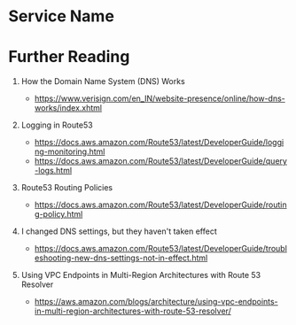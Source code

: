 # Service Name

# Further Reading

1. How the Domain Name System (DNS) Works
    - https://www.verisign.com/en_IN/website-presence/online/how-dns-works/index.xhtml

1. Logging in Route53
    - https://docs.aws.amazon.com/Route53/latest/DeveloperGuide/logging-monitoring.html
    - https://docs.aws.amazon.com/Route53/latest/DeveloperGuide/query-logs.html

1. Route53 Routing Policies
    - https://docs.aws.amazon.com/Route53/latest/DeveloperGuide/routing-policy.html

1. I changed DNS settings, but they haven't taken effect
    - https://docs.aws.amazon.com/Route53/latest/DeveloperGuide/troubleshooting-new-dns-settings-not-in-effect.html

1. Using VPC Endpoints in Multi-Region Architectures with Route 53 Resolver
    - https://aws.amazon.com/blogs/architecture/using-vpc-endpoints-in-multi-region-architectures-with-route-53-resolver/